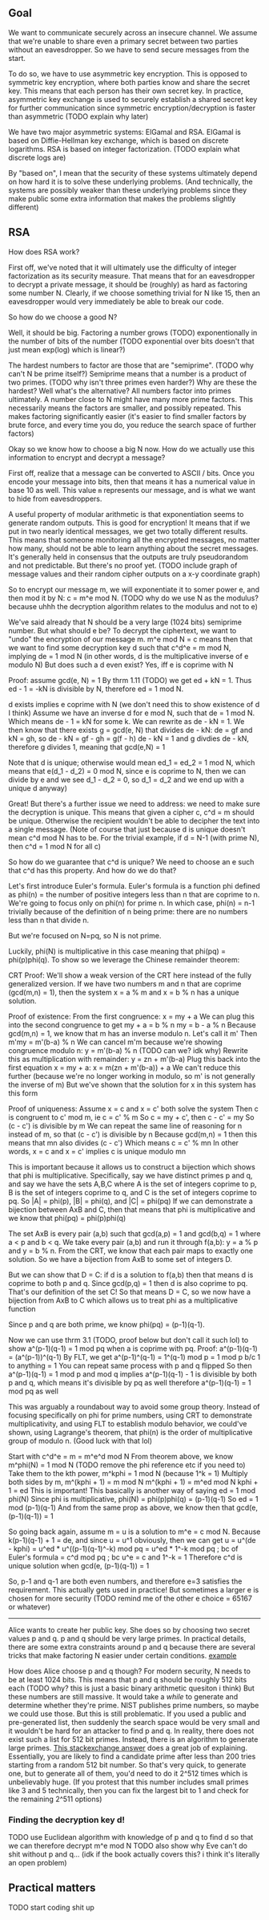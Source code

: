 ## Goal
We want to communicate securely across an insecure channel. We assume that we're unable to share even a primary secret between two parties without an eavesdropper. So we have to send secure messages from the start.

To do so, we have to use asymmetric key encryption. This is opposed to symmetric key encryption, where both parties know and share the secret key. This means that each person has their own secret key. In practice, asymmetric key exchange is used to securely establish a shared secret key for further communication since symmetric encryption/decryption is faster than asymmetric (TODO explain why later)


We have two major asymmetric systems: ElGamal and RSA. ElGamal is based on Diffie-Hellman key exchange, which is based on discrete logarithms. RSA is based on integer factorization. (TODO explain what discrete logs are)

By "based on", I mean that the security of these systems ultimately depend on how hard it is to solve these underlying problems. 
(And technically, the systems are possibly weaker than these underlying problems since they make public some extra information that makes the problems slightly different)

## RSA

How does RSA work?

First off, we've noted that it will ultimately use the difficulty of integer factorization as its security measure.
That means that for an eavesdropper to decrypt a private message, it should be (roughly) as hard as factoring some number N.
Clearly, if we choose something trivial for N like 15, then an eavesdropper would very immediately be able to break our code.

So how do we choose a good N? 

Well, it should be big. Factoring a number grows (TODO) exponentionally in the number of bits of the number (TODO exponential over bits doesn't that just mean exp(log) which is linear?)

The hardest numbers to factor are those that are "semiprime". (TODO why can't N be prime itself?)
Semiprime means that a number is a product of two primes. (TODO why isn't three primes even harder?)
Why are these the hardest? Well what's the alternative? All numbers factor into primes ultimately. 
A number close to N might have many more prime factors. This necessarily means the factors are smaller, and possibly repeated.
This makes factoring significantly easier (it's easier to find smaller factors by brute force, and every time you do, you reduce the search space of further factors)

Okay so we know how to choose a big N now. How do we actually use this information to encrypt and decrypt a message?

First off, realize that a message can be converted to ASCII / bits. Once you encode your message into bits, then that means it has a numerical value in base 10 as well.
This value `m` represents our message, and is what we want to hide from eavesdroppers.

A useful property of modular arithmetic is that exponentiation seems to generate random outputs. This is good for encryption! It means that if we put in two nearly identical messages, we get two totally different results. This means that someone monitoring all the encrypted messages, no matter how many, should not be able to learn anything about the secret messages.
It's generally held in consensus that the outputs are truly pseudorandom and not predictable. But there's no proof yet. 
(TODO include graph of message values and their random cipher outputs on a x-y coordinate graph)

So to encrypt our message m, we will exponentiate it to somer power e, and then mod it by N: c = m^e mod N. 
(TODO why do we use N as the modulus? because uhhh the decryption algorithm relates to the modulus and not to e)

We've said already that N should be a very large (1024 bits) semiprime number. But what should e be?
To decrypt the ciphertext, we want to "undo" the encryption of our message m. m^e mod N = c means then that we want to find some decryption key d
such that c^d^e = m mod N, implying de = 1 mod N (in other words, d is the multiplicative inverse of e modulo N)
But does such a d even exist? Yes, iff e is coprime with N 

Proof:
assume gcd(e, N) = 1
By thrm 1.11 (TODO) we get ed + kN = 1. Thus ed - 1 = -kN is divisible by N,
therefore ed = 1 mod N. 

d exists implies e coprime with N (we don't need this to show existence of d I think)
Assume we have an inverse d for e mod N, such that de = 1 mod N. 
Which means de - 1 = kN for some k.
We can rewrite as de - kN = 1.
We then know that there exists g = gcd(e, N) that divides de - kN: de = gf and kN = gh, so de - kN = gf - gh = g(f - h)
de - kN = 1 and g divdies de - kN, therefore g divides 1, meaning that gcd(e,N) = 1


Note that d is unique; otherwise would mean ed_1 = ed_2 = 1 mod N, which means that e(d_1 - d_2) = 0 mod N, since e is coprime to N, then we can divide by e and we see d_1 - d_2 = 0, so d_1 = d_2 and we end up with a unique d anyway)

Great! But there's a further issue we need to address: we need to make sure the decryption is unique. 
This means that given a cipher c, c^d = m should be unique. Otherwise the recipient wouldn't be able to decipher the text into a single message.
(Note of course that just because d is unique doesn't mean c^d mod N has to be. For the trivial example, if d = N-1 (with prime N), then c^d = 1 mod N for all c)

So how do we guarantee that c^d is unique? We need to choose an e such that c^d has this property. And how do we do that?

Let's first introduce Euler's formula.
Euler's formula is a function phi defined as phi(n) = the number of positive integers less than n that are coprime to n.
We're going to focus only on phi(n) for prime n. In which case, phi(n) = n-1 trivially because of the definition of n being prime: there are no numbers less than n that divide n. 

But we're focused on N=pq, so N is not prime.

Luckily, phi(N) is multiplicative in this case meaning that phi(pq) = phi(p)phi(q).
To show so we leverage the Chinese remainder theorem:

CRT Proof:
We'll show a weak version of the CRT here instead of the fully generalized version. If we have two numbers m and n that are coprime (gcd(m,n) = 1),
then the system x = a % m and x = b % n has a unique solution.

Proof of existence:
From the first congruence: x = my + a
We can plug this into the second congruence to get my + a = b % n
my = b - a % n
Because gcd(m,n) = 1, we know that m has an inverse modulo n. Let's call it m'
Then m'my = m'(b-a) % n 
We can cancel m'm because we're showing congruence modulo n: y = m'(b-a) % n (TODO can we? idk why)
Rewrite this as multiplication with remainder: y = zn + m'(b-a)
Plug this back into the first equation x = my + a: x = m(zn + m'(b-a)) + a
We can't reduce this further (because we're no longer working in modulo, so m' is not generally the inverse of m)
But we've shown that the solution for x in this system has this form

Proof of uniqueness:
Assume x = c and x = c' both solve the system
Then c is congruent to c' mod m, ie c = c' % m 
So c = my + c', then c - c' = my
So (c - c') is divisible by m
We can repeat the same line of reasoning for n instead of m, so that (c - c') is divisible by n
Because gcd(m,n) = 1 then this means that mn also divides (c - c')
Which means c = c' % mn
In other words, x = c and x = c' implies c is unique modulo mn

This is important because it allows us to construct a bijection which shows that phi is multiplicative.
Specifically, say we have distinct primes p and q, and say we have the sets A,B,C where A is the set of integers coprime to p, B is the set of integers coprime to q, and C is the set of integers coprime to pq. So |A| = phi(p), |B| = phi(q), and |C| = phi(pq)
If we can demonstrate a bijection between AxB and C, then that means that phi is multiplicative and we know that phi(pq) = phi(p)phi(q)

The set AxB is every pair (a,b) such that gcd(a,p) = 1 and gcd(b,q) = 1 where a < p and b < q.
We take every pair (a,b) and run it through f(a,b): y = a % p and y = b % n.
From the CRT, we know that each pair maps to exactly one solution. So we have a bijection from AxB to some set of integers D.

But we can show that D = C: if d is a solution to f(a,b) then that means d is coprime to both p and q. Since gcd(p,q) = 1 then d is also coprime to pq. 
That's our definition of the set C! So that means D = C, so we now have a bijection from AxB to C which allows us to treat phi as a multiplicative function

Since p and q are both prime, we know phi(pq) = (p-1)(q-1).

Now we can use thrm 3.1 (TODO, proof below but don't call it such lol) to show a^(p-1)(q-1) = 1 mod pq when a is coprime with pq.
Proof:
a^(p-1)(q-1) = (a^(p-1))^(q-1)
By FLT, we get a^(p-1)^(q-1) = 1^(q-1) mod p
= 1 mod p b/c 1 to anything = 1
You can repeat same process with p and q flipped
So then a^(p-1)(q-1) = 1 mod p and mod q implies a^(p-1)(q-1) - 1 is divisible by both p and q, which means it's divisible by pq as well
therefore a^(p-1)(q-1) = 1 mod pq as well

This was arguably a roundabout way to avoid some group theory. Instead of focusing specifically on phi for prime numbers, using CRT to demonstrate multiplicativity, and using FLT to establish modulo behavior, we could've shown, using Lagrange's theorem, that phi(n) is the order of multiplicative group of modulo n. (Good luck with that lol)

Start with c^d^e = m = m^e^d mod N
From theorem above, we know m^phi(N) = 1 mod N (TODO remove the phi reference etc if you need to)
Take them to the kth power, m^kphi = 1 mod N (because 1^k = 1)
Multiply both sides by m, m^(kphi + 1) = m mod N
m^(kphi + 1) = m^ed mod N
kphi + 1 = ed
This is important! This basically is another way of saying ed = 1 mod phi(N)
Since phi is multiplicative, phi(N) = phi(p)phi(q) = (p-1)(q-1)
So ed = 1 mod (p-1)(q-1)
And from the same prop as above, we know then that gcd(e, (p-1)(q-1)) = 1

So going back again, assume m = u is a solution to m^e = c mod N.
Because k(p-1)(q-1) + 1 = de, and since u = u^1 obviously, then we can get u = u^(de - kphi)
= u^ed * u^((p-1)(q-1)^-k) mod pq
= u^ed * 1^-k mod pq ; bc of Euler's formula 
= c^d mod pq ; bc u^e = c and 1^-k = 1
Therefore c^d is unique solution when gcd(e, (p-1)(q-1)) = 1

So, p-1 and q-1 are both even numbers, and therefore e=3 satisfies the requirement. This actually gets used in practice!
But sometimes a larger e is chosen for more security (TODO remind me of the other e choice = 65167 or whatever)

-----

Alice wants to create her public key.
She does so by choosing two secret values p and q. p and q should be very large primes. In practical details, there are some extra constraints around p and q because there are several tricks that make factoring N easier under certain conditions. [example](https://crypto.stackexchange.com/questions/13113/how-can-i-find-the-prime-numbers-used-in-rsa)

How does Alice choose p and q though? For modern security, N needs to be at least 1024 bits. This means that p and q should be roughly 512 bits each (TODO why? this is just a basic binary arithmetic quesiton i think)
But these numbers are still massive. It would take a *while* to generate and determine whether they're prime.
NIST publishes prime numbers, so maybe we could use those. But this is still problematic. If you used a public and pre-generated list, 
then suddenly the search space would be very small and it wouldn't be hard for an attacker to find p and q. 
In reality, there does not exist such a list for 512 bit primes. Instead, there is an algorithm to generate large primes.
[This stackexchange answer](https://crypto.stackexchange.com/questions/1970/how-are-primes-generated-for-rsa) does a great job of explaining. 
Essentially, you are likely to find a candidate prime after less than 200 tries starting from a random 512 bit number. 
So that's very quick, to generate one, but to generate all of them, you'd need to do it 2^512 times which is unbelievably huge.
(If you protest that this number includes small primes like 3 and 5 technically, then you can fix the largest bit to 1 and check for the remaining 2^511 options)

### Finding the decryption key d!
TODO use Euclidean algorithm with knowledge of p and q to find d so that we can therefore decrypt m^e mod N
TODO also show why Eve can't do shit without p and q... (idk if the book actually covers this? i think it's literally an open problem)

## Practical matters
TODO start coding shit up




